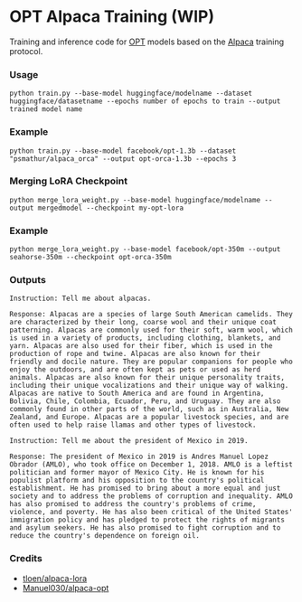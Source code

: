 # OPT Alpaca Training (WIP)

Training and inference code for [OPT](https://ai.facebook.com/blog/democratizing-access-to-large-scale-language-models-with-opt-175b/) models based on the [Alpaca](https://crfm.stanford.edu/2023/03/13/alpaca.html) training protocol.
### Usage
```
python train.py --base-model huggingface/modelname --dataset huggingface/datasetname --epochs number of epochs to train --output trained model name
```
### Example
```
python train.py --base-model facebook/opt-1.3b --dataset "psmathur/alpaca_orca" --output opt-orca-1.3b --epochs 3
```

### Merging LoRA Checkpoint
```
python merge_lora_weight.py --base-model huggingface/modelname --output mergedmodel --checkpoint my-opt-lora
```
### Example
```
python merge_lora_weight.py --base-model facebook/opt-350m --output seahorse-350m --checkpoint opt-orca-350m
```



### Outputs
```
Instruction: Tell me about alpacas.

Response: Alpacas are a species of large South American camelids. They are characterized by their long, coarse wool and their unique coat patterning. Alpacas are commonly used for their soft, warm wool, which is used in a variety of products, including clothing, blankets, and yarn. Alpacas are also used for their fiber, which is used in the production of rope and twine. Alpacas are also known for their friendly and docile nature. They are popular companions for people who enjoy the outdoors, and are often kept as pets or used as herd animals. Alpacas are also known for their unique personality traits, including their unique vocalizations and their unique way of walking. Alpacas are native to South America and are found in Argentina, Bolivia, Chile, Colombia, Ecuador, Peru, and Uruguay. They are also commonly found in other parts of the world, such as in Australia, New Zealand, and Europe. Alpacas are a popular livestock species, and are often used to help raise llamas and other types of livestock.
```

```
Instruction: Tell me about the president of Mexico in 2019.

Response: The president of Mexico in 2019 is Andres Manuel Lopez Obrador (AMLO), who took office on December 1, 2018. AMLO is a leftist politician and former mayor of Mexico City. He is known for his populist platform and his opposition to the country's political establishment. He has promised to bring about a more equal and just society and to address the problems of corruption and inequality. AMLO has also promised to address the country's problems of crime, violence, and poverty. He has also been critical of the United States' immigration policy and has pledged to protect the rights of migrants and asylum seekers. He has also promised to fight corruption and to reduce the country's dependence on foreign oil.
``` 

### Credits
- [tloen/alpaca-lora](https://github.com/tloen/alpaca-lora)
- [Manuel030/alpaca-opt](https://github.com/Manuel030/alpaca-opt)
